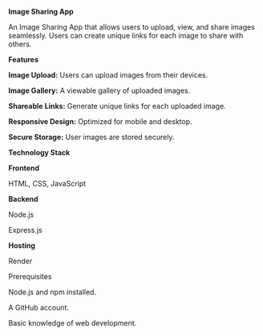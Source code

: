 **Image Sharing App**

An Image Sharing App that allows users to upload, view, and share images seamlessly. Users can create unique links for each image to share with others.

**Features**

**Image Upload:** Users can upload images from their devices.

**Image Gallery:** A viewable gallery of uploaded images.

**Shareable Links:** Generate unique links for each uploaded image.

**Responsive Design:** Optimized for mobile and desktop.

**Secure Storage:** User images are stored securely.

**Technology Stack**

**Frontend**

HTML, CSS, JavaScript

**Backend**

Node.js

Express.js

**Hosting**

Render

Prerequisites

Node.js and npm installed.

A GitHub account.

Basic knowledge of web development.
